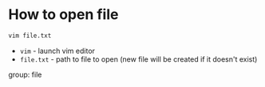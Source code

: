 # How to open file

```bash
vim file.txt
```

- `vim` - launch vim editor
- `file.txt` - path to file to open (new file will be created if it doesn't exist)

group: file


